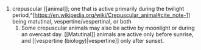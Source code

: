 1. crepuscular [[animal]]; one that is active primarily during the twilight period,^[https://en.wikipedia.org/wiki/Crepuscular_animal#cite_note-1] being matutinal, vespertine/vespertinal, or both
	1. Some crepuscular animals may also be active by moonlight or during an overcast day. [[Matutinal]] animals are active only before sunrise, and [[vespertine (biology)|vespertine]] only after sunset.